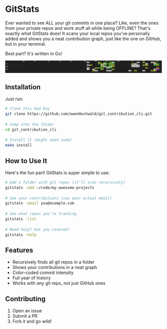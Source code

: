 # GitStats

Ever wanted to see ALL your git commits in one place? Like, even the ones from your private repos and work stuff all while being OFFLINE? That's exactly what GitStats does! It scans your local repos you've personally added and shows you a neat contribution graph, just like the one on GitHub, but in your terminal.

Best part? It's written in Go! 


![Demo of GitStats in action](./public/demo.png)


## Installation

Just run:

```bash
# Clone this bad boy
git clone https://github.com/owenHochwald/git_contribution_cli.git

# Jump into the folder
cd git_contribution_cli

# Install it (might need sudo)
make install
```

## How to Use It

Here's the fun part! GitStats is super simple to use:

```bash
# Add a folder with git repos (it'll scan recursively)
gitstats -add ~/code/my-awesome-projects

# See your contributions (use your actual email)
gitstats -email you@example.com

# See what repos you're tracking
gitstats -list

# Need help? Got you covered!
gitstats -help
```

## Features

- Recursively finds all git repos in a folder
- Shows your contributions in a neat graph
- Color-coded commit intensity
- Full year of history
- Works with any git repo, not just GitHub ones


## Contributing

1. Open an issue
2. Submit a PR
3. Fork it and go wild!

